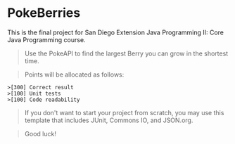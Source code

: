 # PokeBerries

This is the final project for San Diego Extension Java Programming II: Core Java Programming course.



>Use the PokeAPI to find the largest Berry you can grow in the shortest time.

>Points will be allocated as follows:

    >[300] Correct result
    >[100] Unit tests
    >[100] Code readability

>If you don't want to start your project from scratch, you may use this template that includes JUnit, Commons IO, and JSON.org.

>Good luck!

